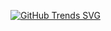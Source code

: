 [![GitHub Trends SVG](https://api.githubtrends.io/user/svg/lordskyzw/langs)](https://githubtrends.io)

